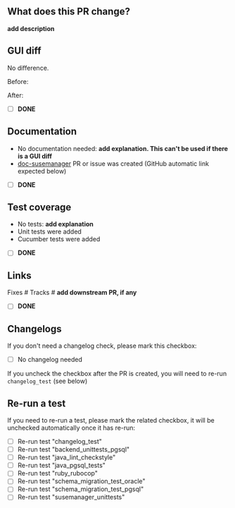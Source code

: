 ## What does this PR change?

**add description**

## GUI diff

No difference.

Before:

After:

- [ ] **DONE**

## Documentation
- No documentation needed: **add explanation. This can't be used if there is a GUI diff**
- [doc-susemanager](https://github.com/SUSE/doc-susemanager) PR or issue was created (GitHub automatic link expected below)

- [ ] **DONE**

## Test coverage
- No tests: **add explanation**
- Unit tests were added
- Cucumber tests were added

- [ ] **DONE**

## Links

Fixes #
Tracks # **add downstream PR, if any**

- [ ] **DONE**

## Changelogs

If you don't need a changelog check, please mark this checkbox:

- [ ] No changelog needed

If you uncheck the checkbox after the PR is created, you will need to re-run `changelog_test` (see below)


## Re-run a test

If you need to re-run a test, please mark the related checkbox, it will be unchecked automatically once it has re-run:

- [ ] Re-run test "changelog_test"
- [ ] Re-run test "backend_unittests_pgsql"
- [ ] Re-run test "java_lint_checkstyle"		 
- [ ] Re-run test "java_pgsql_tests"		 
- [ ] Re-run test "ruby_rubocop"
- [ ] Re-run test "schema_migration_test_oracle"
- [ ] Re-run test "schema_migration_test_pgsql"		 
- [ ] Re-run test "susemanager_unittests"

